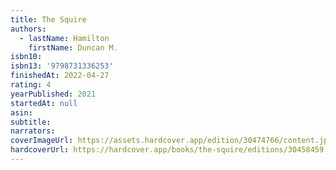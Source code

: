 ```yaml
---
title: The Squire
authors:
  - lastName: Hamilton
    firstName: Duncan M.
isbn10:
isbn13: '9798731336253'
finishedAt: 2022-04-27
rating: 4
yearPublished: 2021
startedAt: null
asin:
subtitle:
narrators:
coverImageUrl: https://assets.hardcover.app/edition/30474766/content.jpeg
hardcoverUrl: https://hardcover.app/books/the-squire/editions/30458459
---
```

